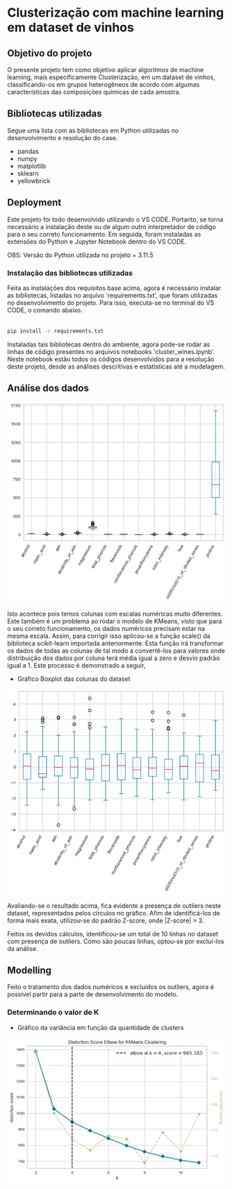 # Clusterização com machine learning em dataset de vinhos

## Objetivo do projeto

O presente projeto tem como objetivo aplicar algoritmos de machine learning, mais especificamente Clusterização, em um dataset de vinhos, classificando-os em grupos heterogêneos de acordo com algumas características das composições químicas de cada amostra.

## Bibliotecas utilizadas

Segue uma lista com as bibliotecas em Python utilizadas no desenvolvimento e resolução do case.
- pandas
- numpy
- matplotlib
- sklearn
- yellowbrick
  
## Deployment

Este projeto foi todo desenvolvido utilizando o VS CODE. Portanto, se torna necessário a instalação deste ou de algum outro interpretador de código para o seu correto funcionamento. Em seguida, foram instaladas as extensões do Python e Jupyter Notebook dentro do VS CODE.

OBS: Versão do Python utilizada no projeto = 3.11.5

### Instalação das bibliotecas utilizadas

Feita as instalações dos requisitos base acima, agora é necessário instalar as bibliotecas, listadas no arquivo 'requirements.txt', que foram utilizadas no desenvolvimento do projeto. Para isso, executa-se no terminal do VS CODE, o comando abaixo.

```bash

pip install -r requirements.txt

```
Instaladas tais bibliotecas dentro do ambiente, agora pode-se rodar as linhas de código presentes no arquivos notebooks 'cluster_wines.ipynb'. Neste notebook estão todos os códigos desenvolvidos para a resolução deste projeto, desde as análises descritivas e estatísticas até a modelagem.

## Análise dos dados

![output_box2](graph_results/output_box2.png)

Isto acontece pois temos colunas com escalas numéricas muito diferentes. Este também é um problema ao rodar o modelo de KMeans, visto que para o seu correto funcionamento, os dados numéricos precisam estar na mesma escala. Assim, para corrigir isso aplicou-se a função scale() da biblioteca scikit-learn importada anteriormente. Esta função irá transformar os dados de todas as colunas de tal modo a convertê-los para valores onde distribuição dos dados por coluna terá média igual a zero e desvio padrão igual a 1. Este processo é demonstrado a seguir,

- Gráfico Boxplot das colunas do dataset

![output_box3](graph_results/output_box3.png)

Avaliando-se o resultado acima, fica evidente a presença de outliers neste dataset, representados pelos círculos no gráfico. Afim de identificá-los de forma mais exata, utilizou-se do padrão Z-score, onde |Z-score| > 3.

Feitos os devidos cálculos, identificou-se um total de 10 linhas no dataset com presença de outliers. Como são poucas linhas, optou-se por excluí-los da análise.

## Modelling

Feito o tratamento dos dados numéricos e excluídos os outliers, agora é possível partir para a parte de desenvolvimento do modelo.

### Determinando o valor de K

- Gráfico da variância em função da quantidade de clusters

![output_kelbow_visualizer](graph_results/output_kelbow_visualizer.png)

